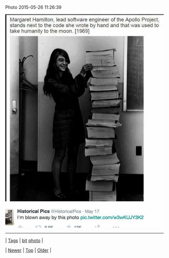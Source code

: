 <!--
title: Photo 2015-05-26 11
date: 2020-06-28T15:27:00.081Z
tags: bit, photo
-->


Photo 2015-05-26 11:26:39

![](119930623654-0.jpg)

<!--BOTTOM-POST-NAVIGATION-->
---

| [Tags](tags.md) | [bit](tag-bit.md) [photo](tag-photo.md) |

| [Newer](119892834034.md) | [Top](index.md) | [Older](120019488509.md) |